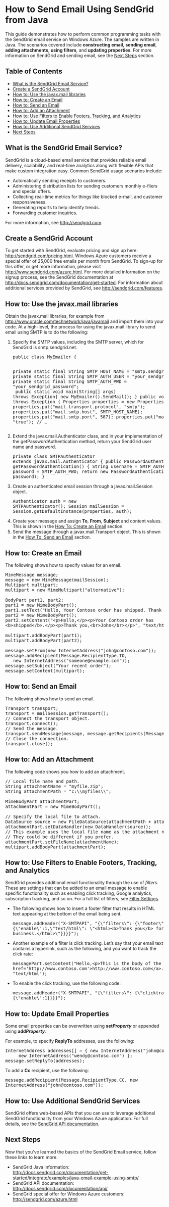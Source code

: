   <properties linkid="dev-java-how-to-access-control" urlDisplayName="SendGrid Email Service" headerExpose="" pageTitle="SendGrid Email Service - How To - Java - Develop" metaKeywords="" footerExpose="" metaDescription="" umbracoNaviHide="0" disqusComments="1" />
  <h1>How to Send Email Using SendGrid from Java</h1>
  <p>This guide demonstrates how to perform common programming tasks with the SendGrid email service on Windows Azure. The samples are written in Java. The scenarios covered include <strong>constructing email</strong>, <strong>sending email</strong>, <strong>adding attachments</strong>, <strong>using filters</strong>, and <strong>updating properties</strong>. For more information on SendGrid and sending email, see the <a href="#bkmk_NextSteps">Next Steps</a> section.</p>
  <h2>Table of Contents</h2>
  <ul>
    <li>
      <a href="#bkmk_WhatIsSendGrid">What is the SendGrid Email Service?</a>
    </li>
    <li>
      <a href="#bkmk_CreateSendGridAcct">Create a SendGrid Account</a>
    </li>
    <li>
      <a href="#bkmk_HowToUseJavax">How to: Use the javax.mail libraries</a>
    </li>
    <li>
      <a href="#bkmk_HowToCreateEmail">How to: Create an Email</a>
    </li>
    <li>
      <a href="#bkmk_HowToSendEmail">How to: Send an Email</a>
    </li>
    <li>
      <a href="#bkmk_HowToAddAttachment">How to: Add an Attachment</a>
    </li>
    <li>
      <a href="#bkmk_HowToUseFilters">How to: Use Filters to Enable Footers, Tracking, and Analytics</a>
    </li>
    <li>
      <a href="#bkmk_HowToUpdateEmail">How to: Update Email Properties</a>
    </li>
    <li>
      <a href="#bkmk_HowToUseAdditionalSvcs">How to: Use Additional SendGrid Services</a>
    </li>
    <li>
      <a href="#bkmk_NextSteps">Next Steps</a>
    </li>
  </ul>
  <h2>
    <a name="bkmk_WhatIsSendGrid">
    </a>What is the SendGrid Email Service?</h2>
  <p>SendGrid is a cloud-based email service that provides reliable email delivery, scalability, and real-time analytics along with flexible APIs that make custom integration easy. Common SendGrid usage scenarios include:</p>
  <ul>
    <li>Automatically sending receipts to customers.</li>
    <li>Administering distribution lists for sending customers monthly e-fliers and special offers.</li>
    <li>Collecting real-time metrics for things like blocked e-mail, and customer responsiveness.</li>
    <li>Generating reports to help identify trends.</li>
    <li>Forwarding customer inquiries.</li>
  </ul>
  <p>For more information, see <a href="http://sendgrid.com">http://sendgrid.com</a>.</p>
  <h2>
    <a name="bkmk_CreateSendGridAcct">
    </a>Create a SendGrid Account</h2>
  <p>To get started with SendGrid, evaluate pricing and sign up here: <a href="http://sendgrid.com/pricing.html">http://sendgrid.com/pricing.html</a>. Windows Azure customers receive a special offer of 25,000 free emails per month from SendGrid. To sign-up for this offer, or get more information, please visit <a href="http://www.sendgrid.com/azure.html">http://www.sendgrid.com/azure.html</a>. For more detailed information on the signup process, see the SendGrid documentation at <a href="http://docs.sendgrid.com/documentation/get-started">http://docs.sendgrid.com/documentation/get-started</a>. For information about additional services provided by SendGrid, see <a href="http://sendgrid.com/features">http://sendgrid.com/features</a>.</p>
  <h2>
    <a name="bkmk_HowToUseJavax">
    </a>How to: Use the javax.mail libraries</h2>
  <p>Obtain the javax.mail libraries, for example from <a href="http://www.oracle.com/technetwork/java/javamail/index.html">http://www.oracle.com/technetwork/java/javamail</a> and import them into your code. At a high-level, the process for using the javax.mail library to send email using SMTP is to do the following:</p>
  <ol>
    <li>
      <p>Specify the SMTP values, including the SMTP server, which for SendGrid is smtp.sendgrid.net.</p>
      <pre class="prettyprint">public class MyEmailer {

private static final String SMTP_HOST_NAME = "smtp.sendgrid.net";
private static final String SMTP_AUTH_USER = "your_sendgrid_username";
private static final String SMTP_AUTH_PWD = "your_sendgrid_password";<br />
public static void main(String[] args) throws Exception{
   new MyEmailer().SendMail();
}
public void SendMail() throws Exception
{
   Properties properties = new Properties();
   properties.put("mail.transport.protocol", "smtp");
   properties.put("mail.smtp.host", SMTP_HOST_NAME);
   properties.put("mail.smtp.port", 587);
   properties.put("mail.smtp.auth", "true");
   // …</pre>
    </li>
    <li>Extend the <span class="auto-style1">javax.mail.Authenticator</span> class, and in your implementation of the <span class="auto-style1">getPasswordAuthentication</span> method, return your SendGrid user name and password.<br /><pre class="prettyprint">private class SMTPAuthenticator extends javax.mail.Authenticator {
public PasswordAuthentication getPasswordAuthentication() {
   String username = SMTP_AUTH_USER;
   String password = SMTP_AUTH_PWD;
   return new PasswordAuthentication(username, password);
}</pre></li>
    <li>Create an authenticated email session through a <span class="auto-style1">javax.mail.Session</span> object.<br /><pre class="prettyprint">Authenticator auth = new SMTPAuthenticator();
Session mailSession = Session.getDefaultInstance(properties, auth);</pre></li>
    <li>Create your message and assign <strong>To</strong>, <strong>From</strong>, <strong>Subject</strong> and content values. This is shown in the <a href="#bkmk_HowToCreateEmail">How To: Create an Email</a> section.</li>
    <li>Send the message through a <span class="auto-style1">javax.mail.Transport</span> object. This is shown in the <a href="#bkmk_HowToSendEmail">How To: Send an Email</a> section.</li>
  </ol>
  <h2>
    <a name="bkmk_HowToCreateEmail">
    </a>How to: Create an Email</h2>
  <p>The following shows how to specify values for an email.</p>
  <pre class="prettyprint">MimeMessage message;
message = new MimeMessage(mailSession);
Multipart multipart;
multipart = new MimeMultipart("alternative");<br />
BodyPart part1, part2;
part1 = new MimeBodyPart();
part1.setText("Hello, Your Contoso order has shipped. Thank you, John");
part2 = new MimeBodyPart();
part2.setContent("&lt;p&gt;Hello,&lt;/p&gt;&lt;p&gt;Your Contoso order has 
&lt;b&gt;shipped&lt;/b&gt;.&lt;/p&gt;&lt;p&gt;Thank you,&lt;br&gt;John&lt;/br&gt;&lt;/p&gt;", "text/html");<br />
multipart.addBodyPart(part1);
multipart.addBodyPart(part2);<br />
message.setFrom(new InternetAddress("john@contoso.com"));
message.addRecipient(Message.RecipientType.TO,
   new InternetAddress("someone@example.com"));
message.setSubject("Your recent order");
message.setContent(multipart);</pre>
  <h2>
    <a name="bkmk_HowToSendEmail">
    </a>How to: Send an Email</h2>
  <p>The following shows how to send an email.</p>
  <pre class="prettyprint">Transport transport;
transport = mailSession.getTransport();
// Connect the transport object.
transport.connect();
// Send the message.
transport.sendMessage(message, message.getRecipients(Message.RecipientType.TO));
// Close the connection.
transport.close();</pre>
  <h2>
    <a name="bkmk_HowToAddAttachment">
    </a>How to: Add an Attachment</h2>
  <p>The following code shows you how to add an attachment.</p>
  <pre class="prettyprint">// Local file name and path.
String attachmentName = "myfile.zip";
String attachmentPath = "c:\\myfiles\\"; <br />
MimeBodyPart attachmentPart;
attachmentPart = new MimeBodyPart();<br />
// Specify the local file to attach.
DataSource source = new FileDataSource(attachmentPath + attachmentName);
attachmentPart.setDataHandler(new DataHandler(source));
// This example uses the local file name as the attachment name.
// They could be different if you prefer.
attachmentPart.setFileName(attachmentName);
multipart.addBodyPart(attachmentPart);</pre>
  <h2>
    <a name="bkmk_HowToUseFilters">
    </a>How to: Use Filters to Enable Footers, Tracking, and Analytics</h2>
  <p>SendGrid provides additional email functionality through the use of <em>filters</em>. These are settings that can be added to an email message to enable specific functionality such as enabling click tracking, Google analytics, subscription tracking, and so on. For a full list of filters, see <a href="http://docs.sendgrid.com/documentation/api/smtp-api/filter-settings/">Filter Settings</a>.</p>
  <ul>
    <li>The following shows how to insert a footer filter that results in HTML text appearing at the bottom of the email being sent.
<pre class="prettyprint">message.addHeader("X-SMTPAPI", "{\"filters\": {\"footer\": {\"settings\": 
{\"enable\":1,\"text/html\": \"&lt;html&gt;&lt;b&gt;Thank you&lt;/b&gt; for your 
business.&lt;/html&gt;\"}}}}");</pre></li>
    <li>Another example of a filter is click tracking. Let’s say that your email text contains a hyperlink, such as the following, and you want to track the click rate:
<pre class="prettyprint">messagePart.setContent("Hello,&lt;p&gt;This is the body of the message. Visit &lt;a 
href='http://www.contoso.com'&gt;http://www.contoso.com&lt;/a&gt;.&lt;/p&gt;Thank you.", 
"text/html");</pre></li>
    <li>To enable the click tracking, use the following code:
<pre class="prettyprint">message.addHeader("X-SMTPAPI", "{\"filters\": {\"clicktrack\": {\"settings\": 
{\"enable\":1}}}}");</pre></li>
  </ul>
  <h2>
    <a name="bkmk_HowToUpdateEmail">
    </a>How to: Update Email Properties</h2>
  <p>Some email properties can be overwritten using <strong>set<em>Property</em></strong> or appended using <strong>add<em>Property</em></strong>.</p>
  <p>For example, to specify <strong>ReplyTo</strong> addresses, use the following:</p>
  <pre class="prettyprint">InternetAddress addresses[] = { new InternetAddress("john@contoso.com"),
     new InternetAddress("wendy@contoso.com") };
message.setReplyTo(addresses);</pre>
  <p>To add a <strong>Cc</strong> recipient, use the following:</p>
  <pre class="prettyprint">message.addRecipient(Message.RecipientType.CC, new 
InternetAddress("john@contoso.com"));</pre>
  <h2>
    <a name="bkmk_HowToUseAdditionalSvcs">
    </a>How to: Use Additional SendGrid Services</h2>
  <p>SendGrid offers web-based APIs that you can use to leverage additional SendGrid functionality from your Windows Azure application. For full details, see the <a href="http://docs.sendgrid.com/documentation/api/">SendGrid API documentation</a>.</p>
  <h2>
    <a name="bkmk_NextSteps">
    </a>Next Steps</h2>
  <p>Now that you’ve learned the basics of the SendGrid Email service, follow these links to learn more.</p>
  <ul>
    <li>SendGrid Java information: <a href="http://docs.sendgrid.com/documentation/get-started/integrate/examples/java-email-example-using-smtp/"> http://docs.sendgrid.com/documentation/get-started/integrate/examples/java-email-example-using-smtp/</a></li>
    <li>SendGrid API documentation: <a href="http://docs.sendgrid.com/documentation/api/"> http://docs.sendgrid.com/documentation/api/</a></li>
    <li>SendGrid special offer for Windows Azure customers: <a href="http://sendgrid.com/azure.html">http://sendgrid.com/azure.html</a></li>
  </ul>
